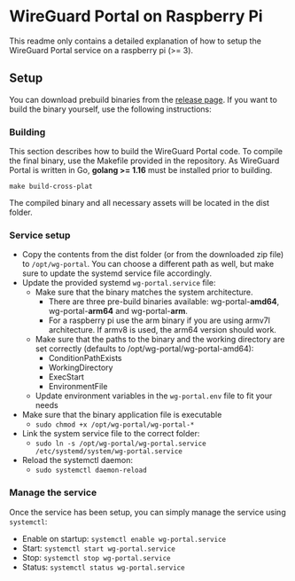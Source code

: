 # WireGuard Portal on Raspberry Pi

This readme only contains a detailed explanation of how to setup the WireGuard Portal service on a raspberry pi (>= 3).

## Setup

You can download prebuild binaries from the [release page](https://github.com/h44z/wg-portal/releases). If you want to build the binary yourself,
use the following instructions:

### Building
This section describes how to build the WireGuard Portal code.
To compile the final binary, use the Makefile provided in the repository.
As WireGuard Portal is written in Go, **golang >= 1.16** must be installed prior to building.

```
make build-cross-plat
```

The compiled binary and all necessary assets will be located in the dist folder.

### Service setup

 - Copy the contents from the dist folder (or from the downloaded zip file) to `/opt/wg-portal`. You can choose a different path as well, but make sure to update the systemd service file accordingly.
 - Update the provided systemd `wg-portal.service` file:
   - Make sure that the binary matches the system architecture. 
     - There are three pre-build binaries available: wg-portal-**amd64**, wg-portal-**arm64** and wg-portal-**arm**.
     - For a raspberry pi use the arm binary if you are using armv7l architecture. If armv8 is used, the arm64 version should work.
   - Make sure that the paths to the binary and the working directory are set correctly (defaults to /opt/wg-portal/wg-portal-amd64):
     - ConditionPathExists
     - WorkingDirectory
     - ExecStart
     - EnvironmentFile
   - Update environment variables in the `wg-portal.env` file to fit your needs
 - Make sure that the binary application file is executable
   - `sudo chmod +x /opt/wg-portal/wg-portal-*`
 - Link the system service file to the correct folder:
   - `sudo ln -s /opt/wg-portal/wg-portal.service /etc/systemd/system/wg-portal.service`
 - Reload the systemctl daemon:
   - `sudo systemctl daemon-reload`
    
### Manage the service
Once the service has been setup, you can simply manage the service using `systemctl`:
 - Enable on startup: `systemctl enable wg-portal.service`
 - Start: `systemctl start wg-portal.service`
 - Stop: `systemctl stop wg-portal.service`
 - Status: `systemctl status wg-portal.service`